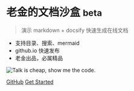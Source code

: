 <!-- _coverpage.md -->
# 老金的文档沙盒 <small>beta</small>

> 演示 markdown + docsify 快速生成在线文档

- 支持目录、搜索、mermaid
- github.io 快速发布
- 老金出品，必属精品

![Talk is cheap, show me the code.](https://img.moegirl.org/common/thumb/8/88/Talkcheap.png/280px-Talkcheap.png)

[GitHub](https://github.com/jinqinghua/kim-doc-sandbox)
[Get Started](#/?id=%e6%88%91%e7%9a%84%e6%96%87%e6%a1%a3%e6%b2%99%e7%9b%92)

<!-- 背景图片 -->
<!-- ![](_images/bg.jpg) -->

<!-- 背景色 -->
<!-- ![color](#f0f0f0) -->
